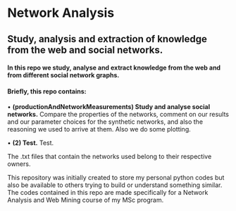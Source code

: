 # Network Analysis
## **Study, analysis and extraction of knowledge from the web and social networks.**

#### In this repo we study, analyse and extract knowledge from the web and from different social network graphs.

#### Briefly, this repo contains:

  • **(productionAndNetworkMeasurements) Study and analyse social networks.** Compare the properties of the networks, comment on our results and our parameter choices for the synthetic networks, and also the reasoning we used to arrive at them. Also we do some plotting.
  
  • **(2) Test.** Test.

The .txt files that contain the networks used belong to their respective owners.

This repository was initially created to store my personal python codes but also be available to others trying to build or understand something similar.
The codes contained in this repo are made specifically for a Network Analysis and Web Mining course of my MSc program.
